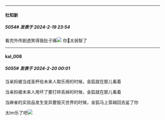 
*****

####  杜知新  
##### 5054#       发表于 2024-2-19 23:54

看完外传剧透笑得我肚子痛<img src="https://static.saraba1st.com/image/smiley/face2017/067.png" referrerpolicy="no-referrer">
你🦊太弱智了


*****

####  kal_008  
##### 5055#       发表于 2024-2-20 00:01

当亲妈被当成圣杯给未来人取乐用的时候，金狐就在那儿看着

当亲妈被未来人用坏了要打碎丢掉的时候，金狐就在那儿看着

当麻雀的实验品发生变异要毁灭世界的时候，金狐马上穿越回去鲨了你

太tm乐了吧<img src="https://static.saraba1st.com/image/smiley/face2017/067.png" referrerpolicy="no-referrer">


